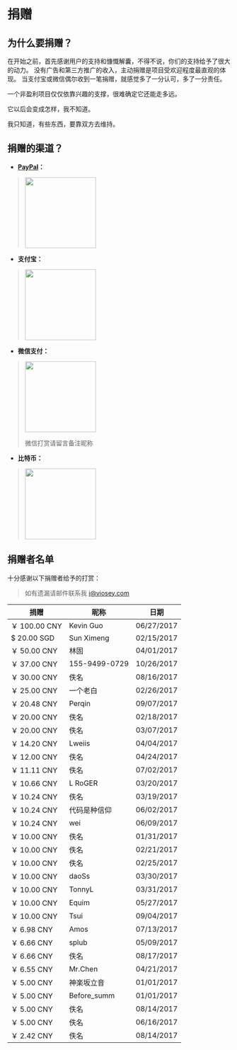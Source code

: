# 捐赠

## 为什么要捐赠？

在开始之前，首先感谢用户的支持和慷慨解囊，不得不说，你们的支持给予了很大的动力。
没有广告和第三方推广的收入，主动捐赠是项目受欢迎程度最直观的体现。
当支付宝或微信偶尔收到一笔捐赠，就感觉多了一分认可，多了一分责任。

一个非盈利项目仅仅依靠兴趣的支撑，很难确定它还能走多远。

它以后会变成怎样，我不知道。

我只知道，有些东西，要靠双方去维持。

## 捐赠的渠道？

- **[PayPal](https://www.paypal.me/VioseyH/2.89)：**
><img src="https://alicdn.viosey.com/img/mt/qrcode/paypal.png" width="160px" height="160px">
- **支付宝：**
><img src="https://alicdn.viosey.com/img/mt/qrcode/alipay.png" width="160px" height="160px">
- **微信支付：**
><img src="https://alicdn.viosey.com/img/mt/qrcode/wechat.png" width="160px" height="160px">
>
>微信打赏请留言备注昵称
- **比特币：**
><img src="https://alicdn.viosey.com/img/mt/qrcode/btc.png" width="160px" height="160px">

## 捐赠者名单

十分感谢以下捐赠者给予的打赏：
>如有遗漏请邮件联系我 [i@viosey.com](mailto:i@viosey.com)

| 捐赠 | 昵称 | 日期 |
| ---- | --- | ---- |
| ￥ 100.00 CNY | Kevin Guo | 06/27/2017 |
| $ 20.00 SGD | Sun Ximeng | 02/15/2017 |
| ￥ 50.00 CNY | 林固 | 04/01/2017 |
| ￥ 37.00 CNY | 155-9499-0729 | 10/26/2017 |
| ￥ 30.00 CNY | 佚名 | 08/16/2017 |
| ￥ 25.00 CNY | 一个老白 | 02/26/2017 |
| ￥ 20.48 CNY | Perqin | 09/07/2017 |
| ￥ 20.00 CNY | 佚名 | 02/18/2017 |
| ￥ 20.00 CNY | 佚名 | 03/07/2017 |
| ￥ 14.20 CNY | Lweiis | 04/04/2017 |
| ￥ 12.00 CNY | 佚名 | 04/24/2017 |
| ￥ 11.11 CNY | 佚名 | 07/02/2017 |
| ￥ 10.66 CNY | L RoGER | 03/20/2017 |
| ￥ 10.24 CNY | 佚名 | 03/19/2017 |
| ￥ 10.24 CNY | 代码是种信仰 | 06/02/2017 |
| ￥ 10.24 CNY | wei | 06/09/2017 |
| ￥ 10.00 CNY | 佚名 | 01/31/2017 |
| ￥ 10.00 CNY | 佚名 | 02/21/2017 |
| ￥ 10.00 CNY | 佚名 | 02/25/2017 |
| ￥ 10.00 CNY | daoSs | 03/30/2017 |
| ￥ 10.00 CNY | TonnyL | 03/31/2017 |
| ￥ 10.00 CNY | Equim | 05/27/2017 |
| ￥ 10.00 CNY | Tsui | 09/04/2017 |
| ￥ 6.98 CNY | Amos | 07/13/2017 |
| ￥ 6.66 CNY | splub | 05/09/2017 |
| ￥ 6.66 CNY | 佚名 | 08/17/2017 |
| ￥ 6.55 CNY | Mr.Chen | 04/21/2017 |
| ￥ 5.00 CNY | 神楽坂立音 | 01/01/2017 |
| ￥ 5.00 CNY | Before_summ | 01/01/2017 |
| ￥ 5.00 CNY | 佚名 | 08/14/2017 |
| ￥ 5.00 CNY | 佚名 | 06/16/2017 |
| ￥ 2.42 CNY | 佚名 | 08/14/2017 |